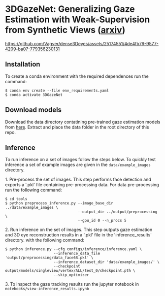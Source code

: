 # 3DGazeNet: Generalizing Gaze Estimation with Weak-Supervision from Synthetic Views ([arxiv](https://arxiv.org/abs/2212.02997))

https://github.com/Vagver/dense3Deyes/assets/25174551/4de4fb76-9577-4209-ba07-779356230131

## Installation

To create a conda environment with the required dependences run the command: 

```
$ conda env create --file env_requirements.yaml
$ conda activate 3DGazeNet
```

## Download models

Download the data directory contatining pre-trained gaze estimation models from [here](sdsdsd). Extract and place the data folder in the root directory of this repo.

## Inference

To run inference on a set of images follow the steps below. To quickly test inference a set of example images are given in the `data/example_images` directory.

1\. Pre-process the set of images. This step performs face detection and exports a '.pkl' file containing pre-processing data. For data pre-processing run the following command:

```
$ cd tools
$ python preprocess_inference.py --image_base_dir ../data/example_images \
                                 --output_dir ../output/preprocessing \
                                 --gpu_id 0 --n_procs 5
```

2\. Run inference on the set of images. This step outputs gaze estimation and 3D eye reconstruction results in a '.pkl' file in the 'inference_results' directory. with the following command:

```
$ python inference.py --cfg configs/inference/inference.yaml \
                      --inference_data_file 'output/preprocessing/data_face68.pkl' \
                      --inference_dataset_dir 'data/example_images/' \
                      --checkpoint output/models/singleview/vertex/ALL/test_0/checkpoint.pth \
                      --skip_optimizer
```

3\. To inspect the gaze tracking results run the jupyter notebook in `notebooks/view-inference_results.ipynb`


